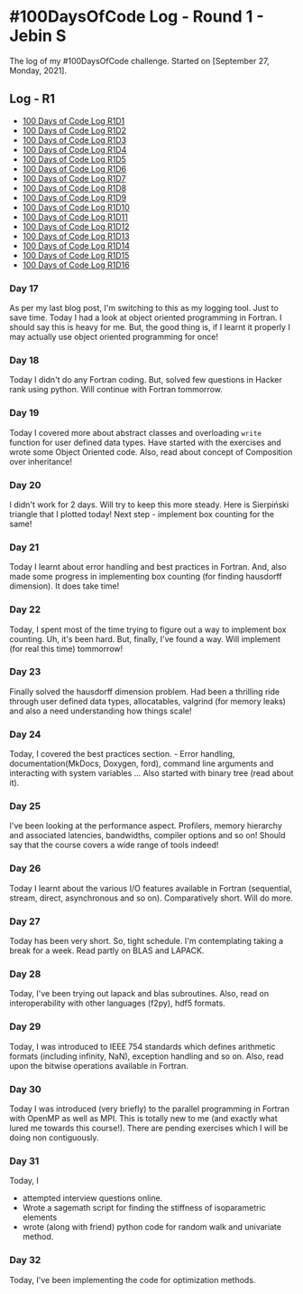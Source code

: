 # #100DaysOfCode Log - Round 1 - Jebin S

The log of my #100DaysOfCode challenge. Started on [September 27, Monday, 2021].

## Log - R1

- [100 Days of Code Log R1D1](https://quasiengineer.dev/coding/100daysofcode/100-days-of-code-log-r1d1/)
- [100 Days of Code Log R1D2](https://quasiengineer.dev/coding/100daysofcode/100-days-of-code-log-r1d2/)
- [100 Days of Code Log R1D3](https://quasiengineer.dev/coding/100daysofcode/100-days-of-code-log-r1d3/)
- [100 Days of Code Log R1D4](https://quasiengineer.dev/coding/100daysofcode/100-days-of-code-log-r1d4/)
- [100 Days of Code Log R1D5](https://quasiengineer.dev/coding/100daysofcode/100-days-of-code-log-r1d5/)
- [100 Days of Code Log R1D6](https://quasiengineer.dev/coding/100daysofcode/100-days-of-code-log-r1d6/)
- [100 Days of Code Log R1D7](https://quasiengineer.dev/coding/100daysofcode/100-days-of-code-log-r1d7/)
- [100 Days of Code Log R1D8](https://quasiengineer.dev/coding/100daysofcode/100-days-of-code-log-r1d8/)
- [100 Days of Code Log R1D9](https://quasiengineer.dev/coding/100daysofcode/100-days-of-code-log-r1d9/)
- [100 Days of Code Log R1D10](https://quasiengineer.dev/coding/100daysofcode/100-days-of-code-log-r1d10/)
- [100 Days of Code Log R1D11](https://quasiengineer.dev/coding/100daysofcode/100-days-of-code-log-r1d11/)
- [100 Days of Code Log R1D12](https://quasiengineer.dev/coding/100daysofcode/100-days-of-code-log-r1d12/)
- [100 Days of Code Log R1D13](https://quasiengineer.dev/coding/100daysofcode/100-days-of-code-log-r1d13/)
- [100 Days of Code Log R1D14](https://quasiengineer.dev/coding/100daysofcode/100-days-of-code-log-r1d14/)
- [100 Days of Code Log R1D15](https://quasiengineer.dev/coding/100daysofcode/100-days-of-code-log-r1d15/)
- [100 Days of Code Log R1D16](https://quasiengineer.dev/coding/100daysofcode/100-days-of-code-log-r1d16/)

### Day 17

As per my last blog post, I'm switching to this as my logging tool. Just to save time. Today I had a look at object oriented programming in Fortran. I should say this is heavy for me. But, the good thing is, if I learnt it properly I may actually use object oriented programming for once!

### Day 18

Today I didn't do any Fortran coding. But, solved few questions in Hacker rank using python. Will continue with Fortran tommorrow.

### Day 19

Today I covered more about abstract classes and overloading `write` function for user defined data types. Have started with the exercises and wrote some Object Oriented code. Also, read about concept of Composition over inheritance!

### Day 20

I didn't work for 2 days. Will try to keep this more steady. Here is Sierpiński triangle that I plotted today! Next step - implement box counting for the same!

### Day 21

Today I learnt about error handling and best practices in Fortran. And, also made some progress in implementing box counting (for finding hausdorff dimension). It does take time!

### Day 22

Today, I spent most of the time trying to figure out a way to implement box counting. Uh, it's been hard. But, finally, I've found a way. Will implement (for real this time) tommorrow!

### Day 23

Finally solved the hausdorff dimension problem. Had been a thrilling ride through user defined data types, allocatables, valgrind (for memory leaks) and also a need understanding how things scale!

### Day 24

Today, I covered the best practices section. - Error handling, documentation(MkDocs, Doxygen, ford), command line arguments and interacting with system variables ... Also started with binary tree (read about it).


### Day 25

I've been looking at the performance aspect. Profilers, memory hierarchy and associated latencies, bandwidths, compiler options and so on! Should say that the course covers a wide range of tools indeed!

### Day 26

Today I learnt about the various I/O features available in Fortran (sequential, stream, direct, asynchronous and so on). Comparatively short. Will do more.

### Day 27

Today has been very short. So, tight schedule. I'm contemplating taking a break for a week. Read partly on BLAS and LAPACK.

### Day 28

Today, I've been trying out lapack and blas subroutines. Also, read on interoperability with other languages (f2py), hdf5 formats. 

### Day 29

Today, I was introduced to IEEE 754 standards which defines arithmetic formats (including infinity, NaN), exception handling and so on. Also, read upon the bitwise operations available in Fortran.

### Day 30

Today I was introduced (very briefly) to the parallel programming in Fortran with OpenMP as well as MPI. This is totally new to me (and exactly what lured me towards this course!). There are pending exercises which I will be doing non contiguously.

### Day 31

Today, I 

- attempted interview questions online. 
- Wrote a sagemath script for finding the stiffness of isoparametric elements
- wrote (along with friend) python code for random walk and univariate method.

### Day 32

Today, I've been implementing the code for optimization methods.


